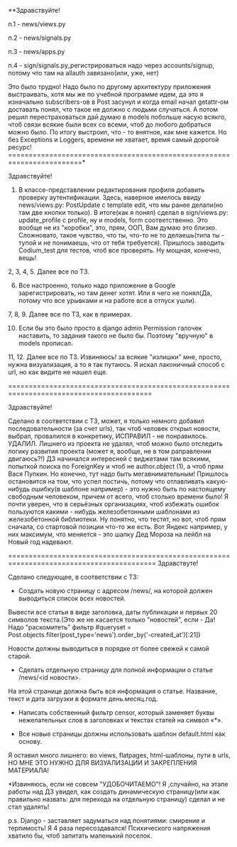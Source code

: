 **Здравствуйте!

  п.1 - news/views.py
  
  п.2 - news/signals.py
  
  п.3 - news/apps.py
  
  п.4 - sign/signals.py_регистрироваться надо через accounts/signup, потому что там на allauth завязано(или, уже, нет)
  
  Это было трудно! Надо было по другому архитектуру приложения выстраивать, хотя мы же по учебной программе идем, да это
  я изначально subscribers-ов в Post засунул и когда email начал getattr-ом доставать понял, что такое не должно с людьми
  случаться. А потом решил перестраховаться дай думаю в models побольше насую всякго, чтоб связи всякие были всех со 
  всеми, чтоб до любого добраться можно было. По итогу выстроил, что - то внятное, как мне кажется. Но без Exceptions и 
  Loggers, времени не хватает, время самый дорогой ресурс!
========================================================================*



Здравствуйте!

1. В классе-представлении редактирования профиля добавить проверку аутентификации. 
Здесь, наверное имелось ввиду news/views.py: PostUpdate c template edit, что мы ранее делали(но там две кнопки только). В итоге(как я понял) сделал в sign/views.py: update_profile с profile, ну и models, form соответственно.
Это вообще не из "коробки", это, прям, ООП, Вам думаю это близко. Сложновато, такое чувство, что ты, что-то не то делаешь(типа ты - тупой и не понимаешь, что от тебя требуется). Пришлось заводить Codium_test для тестов, чтоб все проверять. Ну мощная, конечно, вещь!

2, 3, 4, 5. Далее все по ТЗ.

6. Все настроенно, только надо приложение в Google зарегистрировать, но там денег хотят. Или я чего не понял(Да, потому что все урывками и на работе все в отпуск ушли).

7, 8, 9.  Далее все по ТЗ, как в примерах.

10. Если бы это было просто в django admin Permission галочек наставить, то задания такого не было бы. Поэтому "вручную" в models прописал.

11, 12. Далее все по ТЗ.
Извиняюсь! за всякие "излишки" мне, просто, нужна визуализация, а то я так путаюсь. Я искал лаконичный способ с url, но как видите не нашел еще.

=========================================================================================

Здравствуйте!

Сделано в соответствии с ТЗ, может, я только немного добавил последовательности (за счет urls), так чтоб человек открыл новости, выбрал, провалился в конкретику,
ИСПРАВИЛ - не понравилось. УДАЛИЛ. 
Лишнего из проекта не удалял, чтоб можно было отследить логику развития проекта (может я, вообще, не в том раправлении двигаюсь?!)
ДЗ начинался интересней с виджетами там всякими, попыткой поиска по ForeignKey и чтоб не author.object (1), а чтоб прям Вася Пупкин. Но конечно, тут надо быть мегавнимательным! Пришлось остановится на том, что успел постичь, 
потому что отлавливать какую-нибудь ошибку(в шаблоне например) - это нужно быть по настоящему свободным человеком, причем от всего, чтоб столько времени было!
Я почти уверен, что в серьёзных организациях, чтоб избежать ошибок пользуются какими - нибудь железобетонными шаблонами из железобетонной библиотеки. Ну понятно, что тестят, но вот, чтоб прям сначала, со стартовой позиции что-то же есть.
Вот Яндекс например, у них максимум, что меняется - это шапку Дед Мороза на лейбл на Новый год надевают.

==========================================================================================
Здравствуте!

Сделано следующее, в соответствии с ТЗ:

- Создать новую страницу с адресом /news/, на которой должен выводиться список всех новостей.

Вывести все статьи в виде заголовка, даты публикации и первых 20 символов текста.(Это же не касается только "новостей",
если - Да! Надо "раскомитеть" фильтр #queryset = Post.objects.filter(post_type='news').order_by('-created_at')[:21])

Новости должны выводиться в порядке от более свежей к самой старой.

- Сделать отдельную страницу для полной информации о статье /news/<id новости>.

На этой странице должна быть вся информация о статье. Название, текст и дата загрузки в формате день.месяц.год.

- Написать собственный фильтр censor, который заменяет буквы нежелательных слов в заголовках и текстах статей на символ «*».

- Все новые страницы должны использовать шаблон default.html как основу.

Я оставил много лишнего: во views, flatpages, html-шаблоны, пути в urls, НО МНЕ ЭТО НУЖНО ДЛЯ ВИЗУАЛИЗАЦИИ И ЗАКРЕПЛЕНИЯ МАТЕРИАЛА!

*Извиняюсь, если не совсем "УДОБОЧИТАЕМО"! Я ,случайно, на этапе работы над ДЗ увидел, как создать динамическую страницу(или как правильно назвать: 
для перехода на отдельную страницу)  сделал и не стал удалять!

p.s. Django - заставляет задуматься над понятиями: смирение и терпимость! Я 4 раза пересоздавался! Психического напряжения хватило бы,
чтоб запитать маленький поселок.

